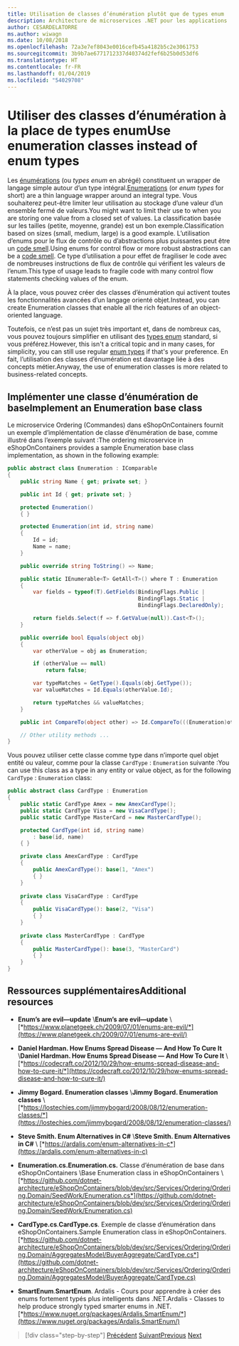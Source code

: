 ```yaml
---
title: Utilisation de classes d’énumération plutôt que de types enum
description: Architecture de microservices .NET pour les applications .NET conteneurisées | Découvrez comment utiliser des classes d’énumération pour contourner certaines limitations des types enum.
author: CESARDELATORRE
ms.author: wiwagn
ms.date: 10/08/2018
ms.openlocfilehash: 72a3e7ef8043e0016cefb45a4182b5c2e3061753
ms.sourcegitcommit: 3b9b7ae6771712337d40374d2fef6b25b0d53df6
ms.translationtype: HT
ms.contentlocale: fr-FR
ms.lasthandoff: 01/04/2019
ms.locfileid: "54029708"
---
```

# <a name="use-enumeration-classes-instead-of-enum-types"></a><span data-ttu-id="65129-103">Utiliser des classes d’énumération à la place de types enum</span><span class="sxs-lookup"><span data-stu-id="65129-103">Use enumeration classes instead of enum types</span></span>

<span data-ttu-id="65129-104">Les [énumérations](../../../../docs/csharp/language-reference/keywords/enum.md) (ou *types enum* en abrégé) constituent un wrapper de langage simple autour d’un type intégral.</span><span class="sxs-lookup"><span data-stu-id="65129-104">[Enumerations](../../../../docs/csharp/language-reference/keywords/enum.md) (or *enum types* for short) are a thin language wrapper around an integral type.</span></span> <span data-ttu-id="65129-105">Vous souhaiterez peut-être limiter leur utilisation au stockage d’une valeur d’un ensemble fermé de valeurs.</span><span class="sxs-lookup"><span data-stu-id="65129-105">You might want to limit their use to when you are storing one value from a closed set of values.</span></span> <span data-ttu-id="65129-106">La classification basée sur les tailles (petite, moyenne, grande) est un bon exemple.</span><span class="sxs-lookup"><span data-stu-id="65129-106">Classification based on sizes (small, medium, large) is a good example.</span></span> <span data-ttu-id="65129-107">L’utilisation d’enums pour le flux de contrôle ou d’abstractions plus puissantes peut être un [code smell](http://deviq.com/code-smells/).</span><span class="sxs-lookup"><span data-stu-id="65129-107">Using enums for control flow or more robust abstractions can be a [code smell](http://deviq.com/code-smells/).</span></span> <span data-ttu-id="65129-108">Ce type d’utilisation a pour effet de fragiliser le code avec de nombreuses instructions de flux de contrôle qui vérifient les valeurs de l’enum.</span><span class="sxs-lookup"><span data-stu-id="65129-108">This type of usage leads to fragile code with many control flow statements checking values of the enum.</span></span>

<span data-ttu-id="65129-109">À la place, vous pouvez créer des classes d’énumération qui activent toutes les fonctionnalités avancées d’un langage orienté objet.</span><span class="sxs-lookup"><span data-stu-id="65129-109">Instead, you can create Enumeration classes that enable all the rich features of an object-oriented language.</span></span>

<span data-ttu-id="65129-110">Toutefois, ce n’est pas un sujet très important et, dans de nombreux cas, vous pouvez toujours simplifier en utilisant des [types enum](../../../csharp/language-reference/keywords/enum.md) standard, si vous préférez.</span><span class="sxs-lookup"><span data-stu-id="65129-110">However, this isn't a critical topic and in many cases, for simplicity, you can still use regular [enum types](../../../csharp/language-reference/keywords/enum.md) if that's your preference.</span></span> <span data-ttu-id="65129-111">En fait, l’utilisation des classes d’énumération est davantage liée à des concepts métier.</span><span class="sxs-lookup"><span data-stu-id="65129-111">Anyway, the use of enumeration classes is more related to business-related concepts.</span></span>

## <a name="implement-an-enumeration-base-class"></a><span data-ttu-id="65129-112">Implémenter une classe d’énumération de base</span><span class="sxs-lookup"><span data-stu-id="65129-112">Implement an Enumeration base class</span></span>

<span data-ttu-id="65129-113">Le microservice Ordering (Commandes) dans eShopOnContainers fournit un exemple d’implémentation de classe d’énumération de base, comme illustré dans l’exemple suivant :</span><span class="sxs-lookup"><span data-stu-id="65129-113">The ordering microservice in eShopOnContainers provides a sample Enumeration base class implementation, as shown in the following example:</span></span>

```csharp
public abstract class Enumeration : IComparable
{
    public string Name { get; private set; }

    public int Id { get; private set; }

    protected Enumeration()
    { }

    protected Enumeration(int id, string name) 
    {
        Id = id; 
        Name = name; 
    }

    public override string ToString() => Name;

    public static IEnumerable<T> GetAll<T>() where T : Enumeration
    {
        var fields = typeof(T).GetFields(BindingFlags.Public | 
                                         BindingFlags.Static | 
                                         BindingFlags.DeclaredOnly); 

        return fields.Select(f => f.GetValue(null)).Cast<T>();
    }

    public override bool Equals(object obj) 
    {
        var otherValue = obj as Enumeration; 

        if (otherValue == null) 
            return false;

        var typeMatches = GetType().Equals(obj.GetType());
        var valueMatches = Id.Equals(otherValue.Id);

        return typeMatches && valueMatches;
    }

    public int CompareTo(object other) => Id.CompareTo(((Enumeration)other).Id); 

    // Other utility methods ... 
}
```

<span data-ttu-id="65129-114">Vous pouvez utiliser cette classe comme type dans n’importe quel objet entité ou valeur, comme pour la classe `CardType` : `Enumeration` suivante :</span><span class="sxs-lookup"><span data-stu-id="65129-114">You can use this class as a type in any entity or value object, as for the following `CardType` : `Enumeration` class:</span></span>

```csharp
public abstract class CardType : Enumeration
{
    public static CardType Amex = new AmexCardType();
    public static CardType Visa = new VisaCardType();
    public static CardType MasterCard = new MasterCardType();

    protected CardType(int id, string name)
        : base(id, name)
    { }

    private class AmexCardType : CardType
    {
        public AmexCardType(): base(1, "Amex")
        { }
    }
    
    private class VisaCardType : CardType
    {
        public VisaCardType(): base(2, "Visa")
        { }
    }
    
    private class MasterCardType : CardType
    {
        public MasterCardType(): base(3, "MasterCard")
        { }
    }
}
```

## <a name="additional-resources"></a><span data-ttu-id="65129-115">Ressources supplémentaires</span><span class="sxs-lookup"><span data-stu-id="65129-115">Additional resources</span></span>

- <span data-ttu-id="65129-116">**Enum’s are evil—update** \\</span><span class="sxs-lookup"><span data-stu-id="65129-116">**Enum’s are evil—update** \\</span></span>
  [*https://www.planetgeek.ch/2009/07/01/enums-are-evil/*](https://www.planetgeek.ch/2009/07/01/enums-are-evil/)

- <span data-ttu-id="65129-117">**Daniel Hardman. How Enums Spread Disease — And How To Cure It** \\</span><span class="sxs-lookup"><span data-stu-id="65129-117">**Daniel Hardman. How Enums Spread Disease — And How To Cure It** \\</span></span>
  [*https://codecraft.co/2012/10/29/how-enums-spread-disease-and-how-to-cure-it/*](https://codecraft.co/2012/10/29/how-enums-spread-disease-and-how-to-cure-it/)

- <span data-ttu-id="65129-118">**Jimmy Bogard. Enumeration classes** \\</span><span class="sxs-lookup"><span data-stu-id="65129-118">**Jimmy Bogard. Enumeration classes** \\</span></span>
  [*https://lostechies.com/jimmybogard/2008/08/12/enumeration-classes/*](https://lostechies.com/jimmybogard/2008/08/12/enumeration-classes/)

- <span data-ttu-id="65129-119">**Steve Smith. Enum Alternatives in C#** \\</span><span class="sxs-lookup"><span data-stu-id="65129-119">**Steve Smith. Enum Alternatives in C#** \\</span></span>
  [*https://ardalis.com/enum-alternatives-in-c*](https://ardalis.com/enum-alternatives-in-c)

- <span data-ttu-id="65129-120">**Enumeration.cs.**</span><span class="sxs-lookup"><span data-stu-id="65129-120">**Enumeration.cs.**</span></span> <span data-ttu-id="65129-121">Classe d’énumération de base dans eShopOnContainers \\</span><span class="sxs-lookup"><span data-stu-id="65129-121">Base Enumeration class in eShopOnContainers \\</span></span>
  [*https://github.com/dotnet-architecture/eShopOnContainers/blob/dev/src/Services/Ordering/Ordering.Domain/SeedWork/Enumeration.cs*](https://github.com/dotnet-architecture/eShopOnContainers/blob/dev/src/Services/Ordering/Ordering.Domain/SeedWork/Enumeration.cs)

- <span data-ttu-id="65129-122">**CardType.cs**.</span><span class="sxs-lookup"><span data-stu-id="65129-122">**CardType.cs**.</span></span> <span data-ttu-id="65129-123">Exemple de classe d’énumération dans eShopOnContainers.</span><span class="sxs-lookup"><span data-stu-id="65129-123">Sample Enumeration class in eShopOnContainers.</span></span> \
  [*https://github.com/dotnet-architecture/eShopOnContainers/blob/dev/src/Services/Ordering/Ordering.Domain/AggregatesModel/BuyerAggregate/CardType.cs*](https://github.com/dotnet-architecture/eShopOnContainers/blob/dev/src/Services/Ordering/Ordering.Domain/AggregatesModel/BuyerAggregate/CardType.cs)
    
- <span data-ttu-id="65129-124">**SmartEnum**.</span><span class="sxs-lookup"><span data-stu-id="65129-124">**SmartEnum**.</span></span> <span data-ttu-id="65129-125">Ardalis - Cours pour apprendre à créer des enums fortement typés plus intelligents dans .NET.</span><span class="sxs-lookup"><span data-stu-id="65129-125">Ardalis - Classes to help produce strongly typed smarter enums in .NET.</span></span> \
  [*https://www.nuget.org/packages/Ardalis.SmartEnum/*](https://www.nuget.org/packages/Ardalis.SmartEnum/)

>[!div class="step-by-step"]
><span data-ttu-id="65129-126">[Précédent](implement-value-objects.md)
>[Suivant](domain-model-layer-validations.md)</span><span class="sxs-lookup"><span data-stu-id="65129-126">[Previous](implement-value-objects.md)
[Next](domain-model-layer-validations.md)</span></span>